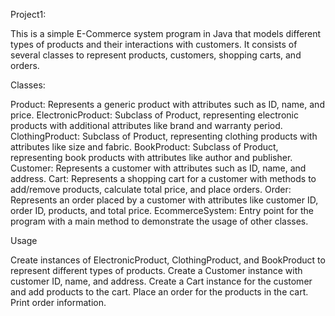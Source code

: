 Project1:

This is a simple E-Commerce system program in Java that models different types of products and their interactions with customers. It consists of several classes to represent products, customers, shopping carts, and orders.

Classes:

Product: Represents a generic product with attributes such as ID, name, and price.
ElectronicProduct: Subclass of Product, representing electronic products with additional attributes like brand and warranty period.
ClothingProduct: Subclass of Product, representing clothing products with attributes like size and fabric.
BookProduct: Subclass of Product, representing book products with attributes like author and publisher.
Customer: Represents a customer with attributes such as ID, name, and address.
Cart: Represents a shopping cart for a customer with methods to add/remove products, calculate total price, and place orders.
Order: Represents an order placed by a customer with attributes like customer ID, order ID, products, and total price.
EcommerceSystem: Entry point for the program with a main method to demonstrate the usage of other classes.

Usage

Create instances of ElectronicProduct, ClothingProduct, and BookProduct to represent different types of products.
Create a Customer instance with customer ID, name, and address.
Create a Cart instance for the customer and add products to the cart.
Place an order for the products in the cart.
Print order information.
